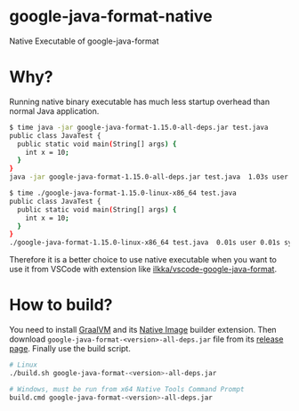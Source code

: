 # google-java-format-native

Native Executable of google-java-format

# Why?

Running native binary executable has much less startup overhead than normal Java application.

```sh
$ time java -jar google-java-format-1.15.0-all-deps.jar test.java
public class JavaTest {
  public static void main(String[] args) {
    int x = 10;
  }
}
java -jar google-java-format-1.15.0-all-deps.jar test.java  1.03s user 0.07s system 172% cpu 0.641 total

$ time ./google-java-format-1.15.0-linux-x86_64 test.java
public class JavaTest {
  public static void main(String[] args) {
    int x = 10;
  }
}
./google-java-format-1.15.0-linux-x86_64 test.java  0.01s user 0.01s system 101% cpu 0.013 total
```

Therefore it is a better choice to use native executable when you want to use it from VSCode with extension like [ilkka/vscode-google-java-format]( https://github.com/ilkka/vscode-google-java-format).

# How to build?

You need to install [GraalVM](https://www.graalvm.org/) and its [Native Image](https://www.graalvm.org/22.1/reference-manual/native-image/) builder extension. Then download `google-java-format-<version>-all-deps.jar` file from its [release page](https://github.com/google/google-java-format/releases). Finally use the build script.

```sh
# Linux
./build.sh google-java-format-<version>-all-deps.jar

# Windows, must be run from x64 Native Tools Command Prompt
build.cmd google-java-format-<version>-all-deps.jar
```

